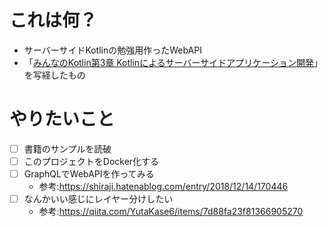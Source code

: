# これは何？

- サーバーサイドKotlinの勉強用作ったWebAPI
- 「[みんなのKotlin第3章 Kotlinによるサーバーサイドアプリケーション開発](https://www.amazon.co.jp/dp/B0845M72HB/ref=dp-kindle-redirect?_encoding=UTF8&btkr=1)」を写経したもの 

# やりたいこと

- [ ] 書籍のサンプルを読破
- [ ] このプロジェクトをDocker化する
- [ ] GraphQLでWebAPIを作ってみる
    - 参考:https://shiraji.hatenablog.com/entry/2018/12/14/170446
- [ ] なんかいい感じにレイヤー分けしたい
    - 参考:https://qiita.com/YutaKase6/items/7d88fa23f81366905270